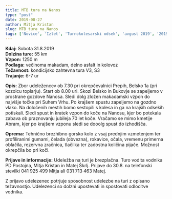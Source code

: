 ```yaml
---
title: MTB tura na Nanos
type: "post"
date: 2019-08-27
author: Mitja Kristan
slug: MTB_tura_na_Nanos
tags: ['Novice', 'Izlet', 'Turnokolesarski odsek', 'avgust 2019', '2019']
---
```


**Kdaj:** Sobota 31.8.2019<br>
**Dolzina ture:** 55 km<br>
**Vzpon:** 1250 m<br>
**Podlaga:** večinoma makadam, delno asfalt in kolovoz<br>
**Težavnost:** kondicijsko zahtevna tura V3, S3<br>
**Trajanje:** 6-7 ur<br>

**Opis:**
Zbor udeležencev ob 7.30 pri okrepčevalnici Prepih, Belsko 1a (pri kozolcu toplarju). <!--more--> Start ob 8.00 uri. Skozi Belsko in Bukovje se zapeljemo v prostrane gozdove Nanosa. Sledi dolg zložen makadamski vzpon do najvišje točke pri Suhem Vrhu. Po krajšem spustu zapeljemo na gozdno vlako. Na določenih mestih bomo sestopili s kolesa in ga na krajših odsekih potiskali. Sledi spust in kratek vzpon do koče na Nanosu, kjer bo potekala zabava ob praznovanju jubileja 70 let koče. Vračamo se mimo kmetije Abram, kjer po krajšem vzponu sledi se dooolg spust do izhodišča. 

**Oprema:**
Tehnično brezhibno gorsko kolo z vsaj prednjim vzmetenjem ter profiliranimi gumami, čelada (obvezna), rokavice, očala, vremenu primerna oblačila, rezervna zračnica, tlačilka ter zadostna količina pijače. Možnost okrepčila bo pri koči.

**Prijave in informacije:** 
Udeležba na turi je brezplačna. Turo vodita vodnika PD Postojna, Mitja Kristan in Matej Škrlj. Prijave do 30.8. na telefonski stevilki 041 925 499 Mitja ali 031 713 463 Matej.

Z prijavo udelezenec potrjuje sposobnost udelezbe na turi z opisano težavnostjo. Udelezenci so dolzni upostevati in spostovati odlocitve vodnika.
